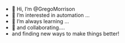 - 👋 Hi, I’m @GregoMorrison
- 👀 I’m interested in automation ...
- 🌱 I’m always learning ...
- 💞️ and collaborating....
- and finding new ways to make things better!

<!---
GregoMorrison/GregoMorrison is a ✨ special ✨ repository because its `README.md` (this file) appears on your GitHub profile.
You can click the Preview link to take a look at your changes.
--->
